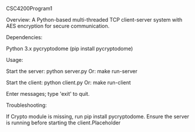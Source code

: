 CSC4200Program1

Overview:
A Python-based multi-threaded TCP client-server system with AES encryption for secure communication.

Dependencies:

Python 3.x
pycryptodome (pip install pycryptodome)

Usage:

Start the server:
python server.py
Or:
make run-server

Start the client:
python client.py
Or:
make run-client

Enter messages; type 'exit' to quit.

Troubleshooting:

If Crypto module is missing, run pip install pycryptodome.
Ensure the server is running before starting the client.Placeholder
